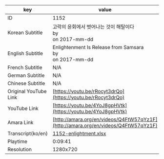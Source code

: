 |  key  |  value  |
|-------|---------|
| ID            | 1152 |
| Korean Subtitle | 고락의 윤회에서 벗어나는 것이 해탈이다<br>by <br>on 2017-mm-dd<br>|
| English Subtitle | Enlightenment Is Release from Samsara<br>by <br>on 2017-mm-dd<br>|
| French Subtitle | N/A |
| German Subtitle | N/A |
| Chinese Subtitle | N/A |
| Original YouTube Link  | [https://youtu.be/rRocyt3drQo](https://youtu.be/rRocyt3drQo) |
| YouTube Link  | [https://youtu.be/4YoJ8gpHVtk](https://youtu.be/4YoJ8gpHVtk) |
| Amara Link    | [http://amara.org/en/videos/Q4FtW57qYz1F](http://amara.org/en/videos/Q4FtW57qYz1F) |
| Transcript(ko/en) | [1152-enlightment.xlsx](https://github.com/jungtosociety/dharma-qna/raw/master/sub/1152/1152-enlightment.xlsx) |
| Playtime | 0:09:41 |
| Resolution | 1280x720|
